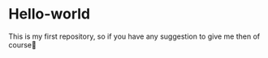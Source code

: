 # Hello-world
This is my first repository, so if you have any suggestion to give me then of course🙂
